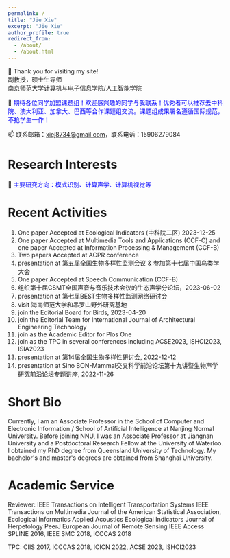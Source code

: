 ```yaml
---
permalink: /
title: "Jie Xie"
excerpt: "Jie Xie"
author_profile: true
redirect_from: 
  - /about/
  - /about.html
---
```



👋 Thank you for visiting my site! 
<br> 副教授，硕士生导师 <br>
南京师范大学计算机与电子信息学院/人工智能学院

👀 <span style="color:blue">期待各位同学加盟课题组！欢迎感兴趣的同学与我联系！优秀者可以推荐去中科院、澳大利亚、加拿大、巴西等合作课题组交流。课题组成果署名遵循国际规范，不抢学生一作！</span> 

📫 联系邮箱：xiej8734@gmail.com，联系电话：15906279084


**Research Interests**
======
🌱 <span style="color:blue">主要研究方向：模式识别、计算声学、计算机视觉等</span> 

**Recent Activities**
======
01. One paper Accepted at Ecological Indicators (中科院二区) 2023-12-25
02. One paper Accepted at Multimedia Tools and Applications (CCF-C) and one paper Accepted at Information Processing & Management (CCF-B)
03. Two papers Accepted at ACPR conference
04. presentation at 第五届全国生物多样性监测会议 & 参加第十七届中国鸟类学大会
05. One paper Accepted at Speech Communication (CCF-B)
06. 组织第十届CSMT全国声音与音乐技术会议的生态声学分论坛，2023-06-02
07. presentation at 第七届BEST生物多样性监测网络研讨会
08. visit 海南师范大学和吊罗山野外研究基地
09. join the Editorial Board for Birds, 2023-04-20
10. join the Editorial Team for International Journal of Architectural Engineering Technology
11. join as the Academic Editor for Plos One
12. join as the TPC in several conferences including ACSE2023, ISHCI2023, ISIA2023
13. presentation at 第14届全国生物多样性研讨会, 2022-12-12
14. presentation at Sino BON-Mammal交叉科学前沿论坛第十九讲暨生物声学研究前沿论坛专题讲座, 2022-11-26

**Short Bio**
======
Currently, I am an Associate Professor in the School of Computer and Electronic Information / School of Artificial Intelligence at Nanjing Normal University. 
Before joining NNU, I was an Associate Professor at Jiangnan University and a Postdoctoral Research Fellow at the University of Waterloo. 
I obtained my PhD degree from Queensland University of Technology. 
My bachelor's and master's degrees are obtained from Shanghai University. 

**Academic Service**
======
Reviewer: 
IEEE Transactions on Intelligent Transportation Systems
IEEE Transactions on Multimedia
Journal of the American Statistical Association,
Ecological Informatics
Applied Acoustics
Ecological Indicators
Journal of Herpetology
PeerJ
European Journal of Remote Sensing
IEEE Access
SPLINE 2016, IEEE SMC 2018, ICCCAS 2018

TPC: CIIS 2017, ICCCAS 2018, ICICN 2022, ACSE 2023, ISHCI2023






